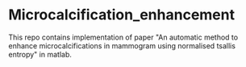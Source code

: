 # Microcalcification_enhancement

This repo contains implementation of paper "An automatic method to enhance microcalcifications in mammogram using normalised tsallis entropy" in matlab.
